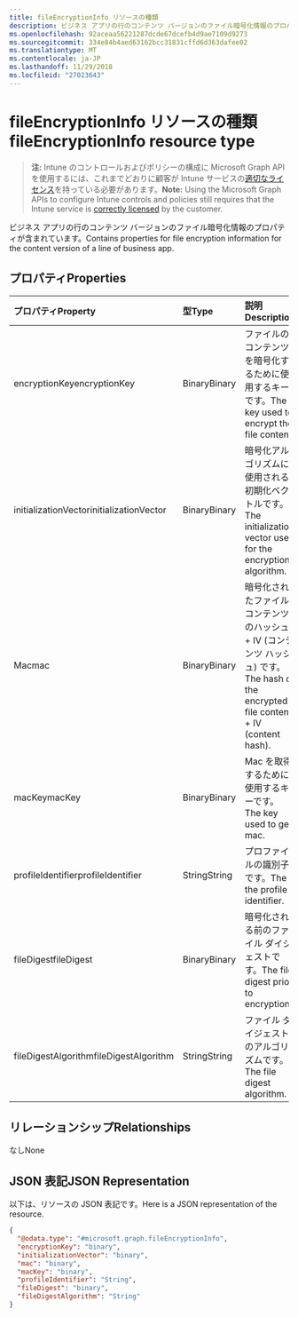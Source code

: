 ```yaml
---
title: fileEncryptionInfo リソースの種類
description: ビジネス アプリの行のコンテンツ バージョンのファイル暗号化情報のプロパティが含まれています。
ms.openlocfilehash: 92aceaa56221287dcde67dcefb4d9ae7109d9273
ms.sourcegitcommit: 334e84b4aed63162bcc31831cffd6d363dafee02
ms.translationtype: MT
ms.contentlocale: ja-JP
ms.lasthandoff: 11/29/2018
ms.locfileid: "27023643"
---
```

# <a name="fileencryptioninfo-resource-type"></a><span data-ttu-id="5394a-103">fileEncryptionInfo リソースの種類</span><span class="sxs-lookup"><span data-stu-id="5394a-103">fileEncryptionInfo resource type</span></span>

> <span data-ttu-id="5394a-104">**注:** Intune のコントロールおよびポリシーの構成に Microsoft Graph API を使用するには、これまでどおりに顧客が Intune サービスの[適切なライセンス](https://go.microsoft.com/fwlink/?linkid=839381)を持っている必要があります。</span><span class="sxs-lookup"><span data-stu-id="5394a-104">**Note:** Using the Microsoft Graph APIs to configure Intune controls and policies still requires that the Intune service is [correctly licensed](https://go.microsoft.com/fwlink/?linkid=839381) by the customer.</span></span>

<span data-ttu-id="5394a-105">ビジネス アプリの行のコンテンツ バージョンのファイル暗号化情報のプロパティが含まれています。</span><span class="sxs-lookup"><span data-stu-id="5394a-105">Contains properties for file encryption information for the content version of a line of business app.</span></span>
## <a name="properties"></a><span data-ttu-id="5394a-106">プロパティ</span><span class="sxs-lookup"><span data-stu-id="5394a-106">Properties</span></span>
|<span data-ttu-id="5394a-107">プロパティ</span><span class="sxs-lookup"><span data-stu-id="5394a-107">Property</span></span>|<span data-ttu-id="5394a-108">型</span><span class="sxs-lookup"><span data-stu-id="5394a-108">Type</span></span>|<span data-ttu-id="5394a-109">説明</span><span class="sxs-lookup"><span data-stu-id="5394a-109">Description</span></span>|
|:---|:---|:---|
|<span data-ttu-id="5394a-110">encryptionKey</span><span class="sxs-lookup"><span data-stu-id="5394a-110">encryptionKey</span></span>|<span data-ttu-id="5394a-111">Binary</span><span class="sxs-lookup"><span data-stu-id="5394a-111">Binary</span></span>|<span data-ttu-id="5394a-112">ファイルのコンテンツを暗号化するために使用するキーです。</span><span class="sxs-lookup"><span data-stu-id="5394a-112">The key used to encrypt the file content.</span></span>|
|<span data-ttu-id="5394a-113">initializationVector</span><span class="sxs-lookup"><span data-stu-id="5394a-113">initializationVector</span></span>|<span data-ttu-id="5394a-114">Binary</span><span class="sxs-lookup"><span data-stu-id="5394a-114">Binary</span></span>|<span data-ttu-id="5394a-115">暗号化アルゴリズムに使用される初期化ベクトルです。</span><span class="sxs-lookup"><span data-stu-id="5394a-115">The initialization vector used for the encryption algorithm.</span></span>|
|<span data-ttu-id="5394a-116">Mac</span><span class="sxs-lookup"><span data-stu-id="5394a-116">mac</span></span>|<span data-ttu-id="5394a-117">Binary</span><span class="sxs-lookup"><span data-stu-id="5394a-117">Binary</span></span>|<span data-ttu-id="5394a-118">暗号化されたファイル コンテンツのハッシュ + IV (コンテンツ ハッシュ) です。</span><span class="sxs-lookup"><span data-stu-id="5394a-118">The hash of the encrypted file content + IV (content hash).</span></span>|
|<span data-ttu-id="5394a-119">macKey</span><span class="sxs-lookup"><span data-stu-id="5394a-119">macKey</span></span>|<span data-ttu-id="5394a-120">Binary</span><span class="sxs-lookup"><span data-stu-id="5394a-120">Binary</span></span>|<span data-ttu-id="5394a-121">Mac を取得するために使用するキーです。</span><span class="sxs-lookup"><span data-stu-id="5394a-121">The key used to get mac.</span></span>|
|<span data-ttu-id="5394a-122">profileIdentifier</span><span class="sxs-lookup"><span data-stu-id="5394a-122">profileIdentifier</span></span>|<span data-ttu-id="5394a-123">String</span><span class="sxs-lookup"><span data-stu-id="5394a-123">String</span></span>|<span data-ttu-id="5394a-124">プロファイルの識別子です。</span><span class="sxs-lookup"><span data-stu-id="5394a-124">The the profile identifier.</span></span>|
|<span data-ttu-id="5394a-125">fileDigest</span><span class="sxs-lookup"><span data-stu-id="5394a-125">fileDigest</span></span>|<span data-ttu-id="5394a-126">Binary</span><span class="sxs-lookup"><span data-stu-id="5394a-126">Binary</span></span>|<span data-ttu-id="5394a-127">暗号化される前のファイル ダイジェストです。</span><span class="sxs-lookup"><span data-stu-id="5394a-127">The file digest prior to encryption.</span></span>|
|<span data-ttu-id="5394a-128">fileDigestAlgorithm</span><span class="sxs-lookup"><span data-stu-id="5394a-128">fileDigestAlgorithm</span></span>|<span data-ttu-id="5394a-129">String</span><span class="sxs-lookup"><span data-stu-id="5394a-129">String</span></span>|<span data-ttu-id="5394a-130">ファイル ダイジェストのアルゴリズムです。</span><span class="sxs-lookup"><span data-stu-id="5394a-130">The file digest algorithm.</span></span>|

## <a name="relationships"></a><span data-ttu-id="5394a-131">リレーションシップ</span><span class="sxs-lookup"><span data-stu-id="5394a-131">Relationships</span></span>
<span data-ttu-id="5394a-132">なし</span><span class="sxs-lookup"><span data-stu-id="5394a-132">None</span></span>
## <a name="json-representation"></a><span data-ttu-id="5394a-133">JSON 表記</span><span class="sxs-lookup"><span data-stu-id="5394a-133">JSON Representation</span></span>
<span data-ttu-id="5394a-134">以下は、リソースの JSON 表記です。</span><span class="sxs-lookup"><span data-stu-id="5394a-134">Here is a JSON representation of the resource.</span></span>
<!-- {
  "blockType": "resource",
  "@odata.type": "microsoft.graph.fileEncryptionInfo"
}
-->
``` json
{
  "@odata.type": "#microsoft.graph.fileEncryptionInfo",
  "encryptionKey": "binary",
  "initializationVector": "binary",
  "mac": "binary",
  "macKey": "binary",
  "profileIdentifier": "String",
  "fileDigest": "binary",
  "fileDigestAlgorithm": "String"
}
```



